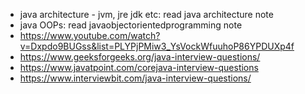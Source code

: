- java architecture - jvm, jre jdk etc: read java architecture note
- java OOPs: read javaobjectorientedprogramming note
- https://www.youtube.com/watch?v=Dxpdo9BUGss&list=PLYPjPMiw3_YsVockWfuuhoP86YPDUXp4f
- https://www.geeksforgeeks.org/java-interview-questions/
- https://www.javatpoint.com/corejava-interview-questions
- https://www.interviewbit.com/java-interview-questions/
